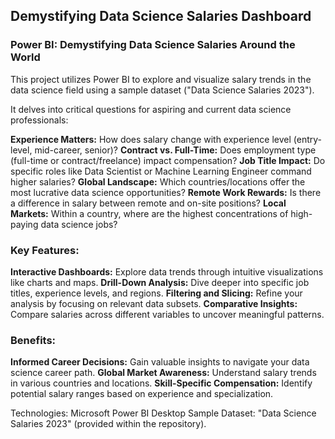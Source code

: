## Demystifying Data Science Salaries Dashboard

### Power BI: Demystifying Data Science Salaries Around the World

This project utilizes Power BI to explore and visualize salary trends in the data science field using a sample dataset ("Data Science Salaries 2023"). 

It delves into critical questions for aspiring and current data science professionals:

**Experience Matters:** How does salary change with experience level (entry-level, mid-career, senior)?
**Contract vs. Full-Time:** Does employment type (full-time or contract/freelance) impact compensation?
**Job Title Impact:** Do specific roles like Data Scientist or Machine Learning Engineer command higher salaries?
**Global Landscape:** Which countries/locations offer the most lucrative data science opportunities?
**Remote Work Rewards:** Is there a difference in salary between remote and on-site positions?
**Local Markets:** Within a country, where are the highest concentrations of high-paying data science jobs?

### Key Features:

**Interactive Dashboards:** Explore data trends through intuitive visualizations like charts and maps.
**Drill-Down Analysis:** Dive deeper into specific job titles, experience levels, and regions.
**Filtering and Slicing:** Refine your analysis by focusing on relevant data subsets.
**Comparative Insights:** Compare salaries across different variables to uncover meaningful patterns.

### Benefits:

**Informed Career Decisions:** Gain valuable insights to navigate your data science career path.
**Global Market Awareness:** Understand salary trends in various countries and locations.
**Skill-Specific Compensation:** Identify potential salary ranges based on experience and specialization.

Technologies:
Microsoft Power BI Desktop
Sample Dataset: "Data Science Salaries 2023" (provided within the repository).
